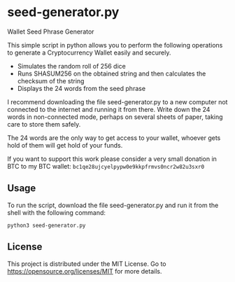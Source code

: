 # seed-generator.py
Wallet Seed Phrase Generator

This simple script in python allows you to perform the following operations to generate a Cryptocurrency Wallet easily and securely.

* Simulates the random roll of 256 dice
* Runs SHASUM256 on the obtained string and then calculates the checksum of the string
* Displays the 24 words from the seed phrase

I recommend downloading the file seed-generator.py to a new computer not connected to the internet and running it from there. 
Write down the 24 words in non-connected mode, perhaps on several sheets of paper, taking care to store them safely.

The 24 words are the only way to get access to your wallet, whoever gets hold of them will get hold of your funds.

If you want to support this work please consider a very small donation in BTC to my BTC wallet: `bc1qe28ujcyelpypw0e9kkpfrmvs0ncr2w82u3sxr0`

## Usage
To run the script, download the file seed-generator.py and run it from the shell with the following command:

`python3 seed-generator.py`

## License
This project is distributed under the MIT License. Go to https://opensource.org/licenses/MIT for more details.

